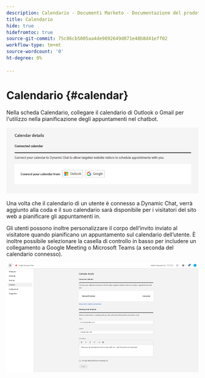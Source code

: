 ```yaml
---
description: Calendario - Documenti Marketo - Documentazione del prodotto
title: Calendario
hide: true
hidefromtoc: true
source-git-commit: 75c86cb5005aa4de9892649d071e48b8d41eff02
workflow-type: tm+mt
source-wordcount: '0'
ht-degree: 0%

---
```


# Calendario {#calendar}

Nella scheda Calendario, collegare il calendario di Outlook o Gmail per l&#39;utilizzo nella pianificazione degli appuntamenti nel chatbot.

![](assets/calendar-1.png)

Una volta che il calendario di un utente è connesso a Dynamic Chat, verrà aggiunto alla coda e il suo calendario sarà disponibile per i visitatori del sito web a pianificare gli appuntamenti in.

Gli utenti possono inoltre personalizzare il corpo dell’invito inviato al visitatore quando pianificano un appuntamento sul calendario dell’utente. È inoltre possibile selezionare la casella di controllo in basso per includere un collegamento a Google Meeting o Microsoft Teams (a seconda del calendario connesso).

![](assets/calendar-2.png)
